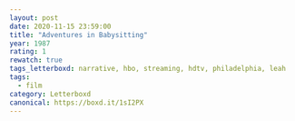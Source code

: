 ```yaml
---
layout: post 
date: 2020-11-15 23:59:00
title: "Adventures in Babysitting"
year: 1987
rating: 1
rewatch: true
tags_letterboxd: narrative, hbo, streaming, hdtv, philadelphia, leah
tags:
  - film
category: Letterboxd
canonical: https://boxd.it/1sI2PX
---
```

